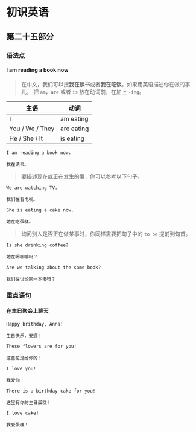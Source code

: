 # 初识英语

## 第二十五部分

### 语法点

#### I am reading a book now

> 在中文，我们可以搜**我在读书**或者**我在吃饭**。如果用英语描述你在做的事儿，
> 把 `am`，`are` 或者 `is` 放在动词前，在加上 `-ing`。

| 主语            | 动词       |
| --------------- | ---------- |
| I               | am eating  |
| You / We / They | are eating |
| He / She / It   | is eating  |

```text
I am reading a book now.

我在读书。
```

> 要描述现在或正在发生的事，你可以参考以下句子。

```text
We are watching TV.

我们在看电视。
```

```text
She is eating a cake now.

她在吃蛋糕。
```

> 询问别人是否正在做某事时，你同样需要把句子中的 `to be` 提前到句首。

```text
Is she drinking coffee?

她在喝咖啡吗？
```

```text
Are we talking about the same book?

我们在讨论同一本书吗？
```

### 重点语句

#### 在生日聚会上聊天

```text
Happy brithday, Anna!

生日快乐，安娜！
```

```text
These flowers are for you!

这些花是给你的！
```

```text
I love you!

我爱你！
```

```text
There is a birthday cake for you!

这里有你的生日蛋糕！
```

```text
I love cake!

我爱蛋糕！
```
